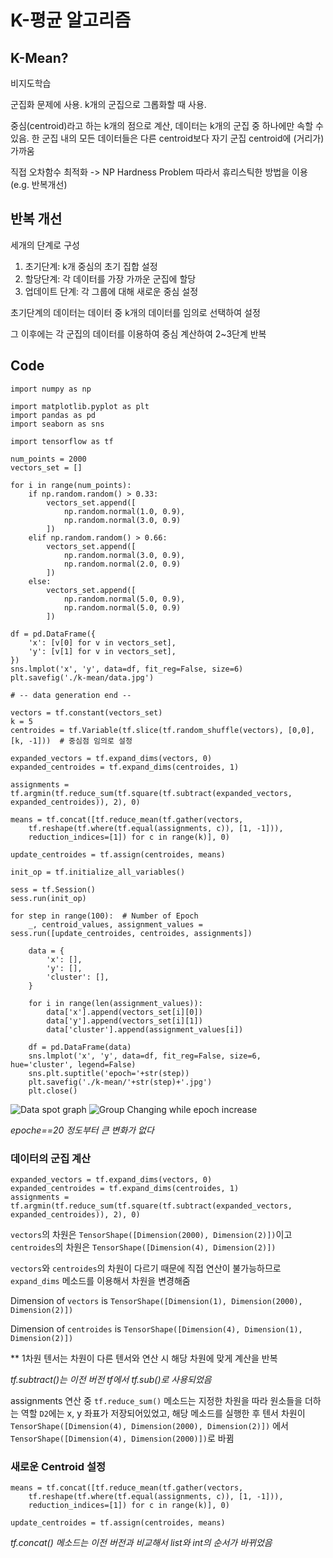 # K-평균 알고리즘

## K-Mean?
비지도학습

군집화 문제에 사용. k개의 군집으로 그롭화할 때 사용.

중심(centroid)라고 하는 k개의 점으로 계산, 데이터는 k개의 군집 중 하나에만 속할 수 있음.
한 군집 내의 모든 데이터들은 다른 centroid보다 자기 군집 centroid에 (거리가) 가까움

직접 오차함수 최적화 -> NP Hardness Problem
따라서 휴리스틱한 방법을 이용 (e.g. 반복개선)

## 반복 개선
세개의 단계로 구성
1. 초기단계: k개 중심의 초기 집합 설정
1. 할당단계: 각 데이터를 가장 가까운 군집에 할당
1. 업데이트 단계: 각 그룹에 대해 새로운 중심 설정

초기단계의 데이터는 데이터 중 k개의 데이터를 임의로 선택하여 설정

그 이후에는 각 군집의 데이터를 이용하여 중심 계산하여 2~3단계 반복


## Code

```
import numpy as np

import matplotlib.pyplot as plt
import pandas as pd
import seaborn as sns

import tensorflow as tf

num_points = 2000
vectors_set = []

for i in range(num_points):
    if np.random.random() > 0.33:
        vectors_set.append([
            np.random.normal(1.0, 0.9),
            np.random.normal(3.0, 0.9)
        ])
    elif np.random.random() > 0.66:
        vectors_set.append([
            np.random.normal(3.0, 0.9),
            np.random.normal(2.0, 0.9)
        ])
    else:
        vectors_set.append([
            np.random.normal(5.0, 0.9),
            np.random.normal(5.0, 0.9)
        ])
    
df = pd.DataFrame({
    'x': [v[0] for v in vectors_set],
    'y': [v[1] for v in vectors_set],
})
sns.lmplot('x', 'y', data=df, fit_reg=False, size=6)
plt.savefig('./k-mean/data.jpg')

# -- data generation end --

vectors = tf.constant(vectors_set)
k = 5
centroides = tf.Variable(tf.slice(tf.random_shuffle(vectors), [0,0], [k, -1]))  # 중심점 임의로 설정

expanded_vectors = tf.expand_dims(vectors, 0)
expanded_centroides = tf.expand_dims(centroides, 1)

assignments = tf.argmin(tf.reduce_sum(tf.square(tf.subtract(expanded_vectors, expanded_centroides)), 2), 0)

means = tf.concat([tf.reduce_mean(tf.gather(vectors,
    tf.reshape(tf.where(tf.equal(assignments, c)), [1, -1])),
    reduction_indices=[1]) for c in range(k)], 0)

update_centroides = tf.assign(centroides, means)

init_op = tf.initialize_all_variables()

sess = tf.Session()
sess.run(init_op)

for step in range(100):  # Number of Epoch
    _, centroid_values, assignment_values = sess.run([update_centroides, centroides, assignments])

    data = {
        'x': [],
        'y': [],
        'cluster': [],
    }

    for i in range(len(assignment_values)):
        data['x'].append(vectors_set[i][0])
        data['y'].append(vectors_set[i][1])
        data['cluster'].append(assignment_values[i])

    df = pd.DataFrame(data)
    sns.lmplot('x', 'y', data=df, fit_reg=False, size=6, hue='cluster', legend=False)
    sns.plt.suptitle('epoch='+str(step))
    plt.savefig('./k-mean/'+str(step)+'.jpg')
    plt.close()
```

![Data spot graph](http://i.imgur.com/Qg3UTMx.jpg)
![Group Changing while epoch increase](http://i.imgur.com/YUM5GWL.gif)

*epoche==20 정도부터 큰 변화가 없다*


### 데이터의 군집 계산
```
expanded_vectors = tf.expand_dims(vectors, 0)
expanded_centroides = tf.expand_dims(centroides, 1)
assignments = tf.argmin(tf.reduce_sum(tf.square(tf.subtract(expanded_vectors, expanded_centroides)), 2), 0)
```
`vectors`의 차원은 `TensorShape([Dimension(2000), Dimension(2)])`이고 `centroides`의 차원은 `TensorShape([Dimension(4), Dimension(2)])`

`vectors`와 `centroides`의 차원이 다르기 때문에 직접 연산이 불가능하므로 `expand_dims` 메소드를 이용해서 차원을 변경해줌

Dimension of `vectors` is `TensorShape([Dimension(1), Dimension(2000), Dimension(2)])`

Dimension of `centroides` is `TensorShape([Dimension(4), Dimension(1), Dimension(2)])`

** 1차원 텐서는 차원이 다른 텐서와 연산 시 해당 차원에 맞게 계산을 반복

*tf.subtract()는 이전 버전 tf에서 tf.sub()로 사용되었음*

assignments 연산 중 `tf.reduce_sum()` 메소드는 지정한 차원을 따라 원소들을 더하는 역할
`D2`에는 x, y 좌표가 저장되어있었고, 해당 메소드를 실행한 후 텐서 차원이
`TensorShape([Dimension(4), Dimension(2000), Dimension(2)])` 에서
`TensorShape([Dimension(4), Dimension(2000)])`로 바뀜

### 새로운 Centroid 설정
```
means = tf.concat([tf.reduce_mean(tf.gather(vectors,
    tf.reshape(tf.where(tf.equal(assignments, c)), [1, -1])),
    reduction_indices=[1]) for c in range(k)], 0)

update_centroides = tf.assign(centroides, means)
```

*tf.concat() 메소드는 이전 버전과 비교해서 list와 int의 순서가 바뀌었음*